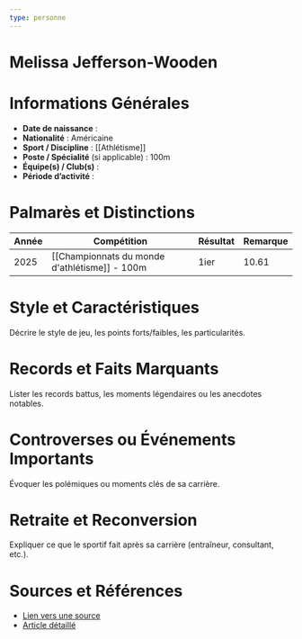 ```yaml
---
type: personne
---
```


# Melissa Jefferson-Wooden

# Informations Générales
- **Date de naissance** :  
- **Nationalité** :  Américaine
- **Sport / Discipline** :  [[Athlétisme]]
- **Poste / Spécialité** (si applicable) : 100m 
- **Équipe(s) / Club(s)** :  
- **Période d’activité** :  

# Palmarès et Distinctions
| Année | Compétition                                   | Résultat | Remarque |
| ----- | --------------------------------------------- | -------- | -------- |
| 2025  | [[Championnats du monde d'athlétisme]] - 100m | 1ier     | 10.61    |

# Style et Caractéristiques
Décrire le style de jeu, les points forts/faibles, les particularités.

# Records et Faits Marquants
Lister les records battus, les moments légendaires ou les anecdotes notables.

# Controverses ou Événements Importants
Évoquer les polémiques ou moments clés de sa carrière.

# Retraite et Reconversion
Expliquer ce que le sportif fait après sa carrière (entraîneur, consultant, etc.).

# Sources et Références
- [Lien vers une source](#)
- [Article détaillé](#)
